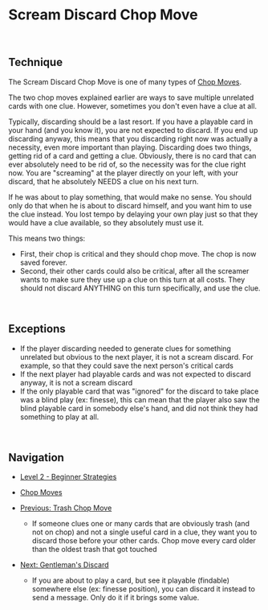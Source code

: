 # Scream Discard Chop Move

<br />

## Technique

The Scream Discard Chop Move is one of many types of [Chop Moves](https://github.com/agilbert1412/HanabiStrategy/blob/master/Categories/Chop%20Moves.md).

The two chop moves explained earlier are ways to save multiple unrelated cards with one clue. However, sometimes you don't even have a clue at all.

Typically, discarding should be a last resort. If you have a playable card in your hand (and you know it), you are not expected to discard. If you end up discarding anyway, this means that you discarding right now was actually a necessity, even more important than playing. Discarding does two things, getting rid of a card and getting a clue. Obviously, there is no card that can ever absolutely need to be rid of, so the necessity was for the clue right now. You are "screaming" at the player directly on your left, with your discard, that he absolutely NEEDS a clue on his next turn.

If he was about to play something, that would make no sense. You should only do that when he is about to discard himself, and you want him to use the clue instead. You lost tempo by delaying your own play just so that they would have a clue available, so they absolutely must use it.

This means two things:
* First, their chop is critical and they should chop move. The chop is now saved forever.
* Second, their other cards could also be critical, after all the screamer wants to make sure they use up a clue on this turn at all costs. They should not discard ANYTHING on this turn specifically, and use the clue.


<br />

## Exceptions

* If the player discarding needed to generate clues for something unrelated but obvious to the next player, it is not a scream discard. For example, so that they could save the next person's critical cards
* If the next player had playable cards and was not expected to discard anyway, it is not a scream discard
* If the only playable card that was "ignored" for the discard to take place was a blind play (ex: finesse), this can mean that the player also saw the blind playable card in somebody else's hand, and did not think they had something to play at all.

<br />

## Navigation

* [Level 2 - Beginner Strategies](https://github.com/agilbert1412/HanabiStrategy/blob/master/Strategy/Level%202%20-%20Beginner/Level%202%20-%20Beginner.md)

* [Chop Moves](https://github.com/agilbert1412/HanabiStrategy/blob/master/Categories/Chop%20Moves.md)

* [Previous: Trash Chop Move](https://github.com/agilbert1412/HanabiStrategy/blob/master/Strategy/Level%202%20-%20Beginner/23%20-%20Trash%20Chop%20Move.md)
	* If someone clues one or many cards that are obviously trash (and not on chop) and not a single useful card in a clue, they want you to discard those before your other cards. Chop move every card older than the oldest trash that got touched

* [Next: Gentleman's Discard](https://github.com/agilbert1412/HanabiStrategy/blob/master/Strategy/Level%202%20-%20Beginner/25%20-%20Gentleman%20Discard.md)
	* If you are about to play a card, but see it playable (findable) somewhere else (ex: finesse position), you can discard it instead to send a message. Only do it if it brings some value.